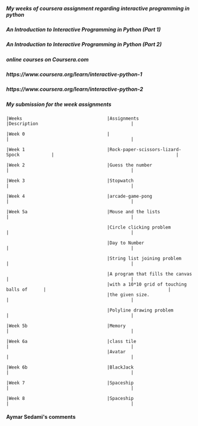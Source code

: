 <h5>My weeks of coursera assignment regarding interactive programming in python</h5>
<h5>An Introduction to Interactive Programming in Python (Part 1)</h5>
<h5>An Introduction to Interactive Programming in Python (Part 2)</h5>
<h5>online courses on Coursera.com </h5>
<h5>https://www.coursera.org/learn/interactive-python-1</h5>
<h5>https://www.coursera.org/learn/interactive-python-2</h5>
<h5> My submission for the week assignments</h5>

                                                                                                                         
    |Weeks                                |Assignments                                 |Description                                   | 
                                                                        
    |Week 0                               |                                            |                                              |
                                                
    |Week 1                               |Rock-paper-scissors-lizard-Spock            |                                              |

    |Week 2                               |Guess the number                            |                                              |
                                          
    |Week 3                               |Stopwatch                                   |                                              |

    |Week 4                               |arcade-game-pong                            |                                              |
                                          
    |Week 5a                              |Mouse and the lists                         |                                              |   
    
                                          |Circle clicking problem                     |                                              |   
                                          
                                          |Day to Number                               |                                              |   
                                          
                                          |String list joining problem                 |                                              |   
                                          
                                          |A program that fills the canvas             |                                              |  
                                          |with a 10*10 grid of touching balls of      |                                              |
                                          |the given size.                             |                                              |  
                                          
                                          |Polyline drawing problem                    |                                              |   

    |Week 5b                              |Memory                                      |                                              |   

    |Week 6a                              |class tile                                  |                                              |    
                                          |Avatar                                      |                                              |    

    |Week 6b                              |BlackJack                                   |                                              |    

    |Week 7                               |Spaceship                                   |                                              |     

    |Week 8                               |Spaceship                                   |                                              |   
         

#### Aymar Sedami's comments





